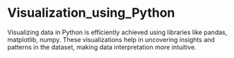 # Visualization_using_Python
Visualizing data in Python is efficiently achieved using libraries like pandas, matplotlib, numpy. These visualizations help in uncovering insights and patterns in the dataset, making data interpretation more intuitive.
